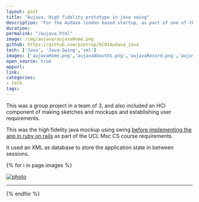 ```yaml
---
layout: post
title: "Aujava, High fidelity prototype in java swing"
description: "For the Audava london based startup, as part of one of the UCL Msc industry projects, inspired by soundcloud, a audio story recording/sharing application."
duration:
permalink: "/aujava.html"
image: /img/aujava/aujavaHome.png
github: https://github.com/pietrop/GC01Audava_Java
tech: ['Java', 'Java-Swing','xml']
images: ['aujavaHome.png','aujavaAboutUs.png','aujavaRecord.png','aujavaTrack.png','aujavaTracks.png','aujavaXML.png']
open_source: true
appurl: 
link: 
categories: 
- tech
tags:
---
```


<!-- TBC, screenshots from report. + paragraphs from report hilighting cool tech used to make it, ie encripting etc.. 

also mentioned won UCL app award 2015.
-->


This was a group project in a team of 3, and also included an HCI component of making sketches and mockups and establishing user requirements.

This was the high fidelity java mockup using swing [before implementing the app in ruby on rails]({{site.url}}/Audava.html) as part of the UCL Msc CS course requirements.


It used an XML as database to store the application state in between sessions.

{% for i in page.images %}
<div class="image-wrapper">
<a href="{{site.url}}/img/aujava/{{i}}" data-lightbox="Aujava" title="Aujava">
<img src="{{site.url}}/img/aujava/{{i}}" alt="photo" />
</a>

</div>
<hr>

{% endfor %}
